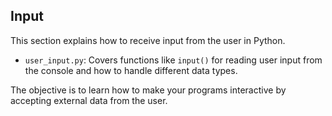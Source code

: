 ## Input

This section explains how to receive input from the user in Python.

*   `user_input.py`: Covers functions like `input()` for reading user input from the console and how to handle different data types.

The objective is to learn how to make your programs interactive by accepting external data from the user.